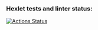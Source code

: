 ### Hexlet tests and linter status:
[![Actions Status](https://github.com/topmatedesu/php-project-45/actions/workflows/hexlet-check.yml/badge.svg)](https://github.com/topmatedesu/php-project-45/actions)